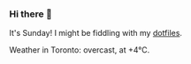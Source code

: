 ### Hi there :wave:

It's Sunday! I might be fiddling with my [dotfiles](https://github.com/bewuethr/dotfiles).

Weather in Toronto: overcast, at +4°C.
